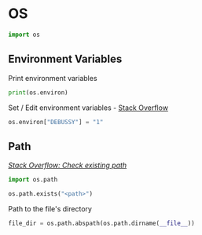 # OS
```python
import os
```

## Environment Variables

Print environment variables
```python
print(os.environ)
```

 Set / Edit environment variables - [Stack Overflow](https://stackoverflow.com/questions/5971312/how-to-set-environment-variables-in-python)
```python
os.environ["DEBUSSY"] = "1"
```

## Path

[_Stack Overflow: Check existing path_](https://stackoverflow.com/questions/82831/how-do-i-check-whether-a-file-exists-without-exceptions)
```python
import os.path

os.path.exists("<path>")
```

Path to the file's directory
```python
file_dir = os.path.abspath(os.path.dirname(__file__))
```

<!-- """
TODO: Command In, Read command output
read from concole os.popen().read()

# TODO:
Creating Directory - https://stackoverflow.com/questions/273192/how-can-i-safely-create-a-nested-directory-in-python
""" -->

<!-- 

"""
List of files and dirs:
https://docs.python.org/2/library/os.html#os.listdir
https://stackoverflow.com/questions/3207219/how-do-i-list-all-files-of-a-directory
"""
files = os.listdir("path")


"""
https://docs.python.org/3/library/os.html#os.walk
"""
os.walk()

"""
Path
""" -->